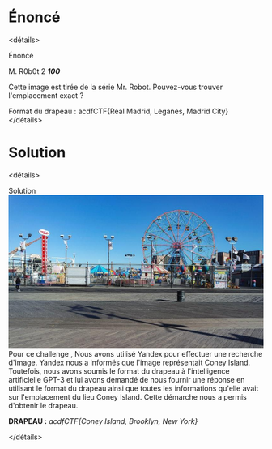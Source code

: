 # Énoncé

<détails><summary>Énoncé</summary>

M. R0b0t 2
***100***

Cette image est tirée de la série Mr. Robot. Pouvez-vous trouver l'emplacement exact ?

Format du drapeau : acdfCTF{Real Madrid, Leganes, Madrid City}
</détails>

# Solution
<détails><summary>Solution</summary>
![img/mr-robot.jpg](https://github.com/parfaittolefo/Cyberlympics-CTF-Qualif-2023/blob/main/img/mr-robot.jpg)
Pour ce challenge , Nous avons utilisé Yandex pour effectuer une recherche d'image.
Yandex nous a informés que l'image représentait Coney Island. Toutefois, nous avons soumis le format 
du drapeau à l'intelligence artificielle GPT-3 et lui avons demandé de nous fournir une réponse en 
utilisant le format du drapeau ainsi que toutes les informations qu'elle avait sur l'emplacement du lieu Coney Island. 
Cette démarche nous a permis d'obtenir le drapeau.




**DRAPEAU :** _acdfCTF{Coney Island, Brooklyn, New York}_

</détails>
